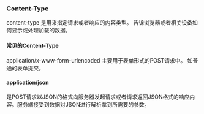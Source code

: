 ### Content-Type

content-type 是用来指定请求或者响应的内容类型。 告诉浏览器或者相关设备如何显示或处理加载的数据。 





#### 常见的Content-Type

application/x-www-form-urlencoded 主要用于表单形式的POST请求中。 如普通的表单提交。





#### application/json

是POST请求以JSON的格式向服务器发起请求或者请求返回JSON格式的响应内容。服务端接受到数据对JSON进行解析拿到所需要的参数。 









